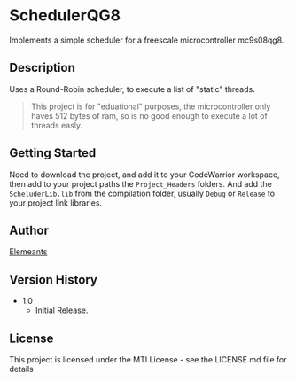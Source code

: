 # SchedulerQG8

Implements a simple scheduler for a freescale microcontroller mc9s08qg8.

## Description

Uses a Round-Robin scheduler, to execute a list of "static" threads.

> This project is for "eduational" purposes, the microcontroller only
> haves 512 bytes of ram, so is no good enough to execute a lot of
> threads easly.

## Getting Started

Need to download the project, and add it to your CodeWarrior workspace, then add to your project paths the `Project_Headers` folders.
And add the `ScheluderLib.lib` from the compilation folder, usually `Debug` or `Release` to your project link libraries.

## Author

[Elemeants](https://github.com/Elemeants)

## Version History

* 1.0
    * Initial Release.

## License

This project is licensed under the MTI License - see the LICENSE.md file for details
